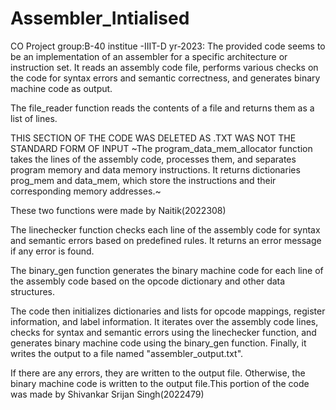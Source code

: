# Assembler_Intialised
CO Project  group:B-40 institue -IIIT-D yr-2023:
The provided code seems to be an implementation of an assembler for a specific architecture or instruction set. It reads an assembly code file, performs various checks on the code for syntax errors and semantic correctness, and generates binary machine code as output.

The file_reader function reads the contents of a file and returns them as a list of lines.

 THIS SECTION OF THE CODE WAS DELETED AS .TXT WAS NOT THE STANDARD FORM OF INPUT ~The program_data_mem_allocator function takes the lines of the assembly code, processes them, and separates program memory and data memory instructions. It returns dictionaries prog_mem and data_mem, which store the instructions and their corresponding memory addresses.~
 
 These two functions were made by Naitik(2022308)

The linechecker function checks each line of the assembly code for syntax and semantic errors based on predefined rules. It returns an error message if any error is found.

The binary_gen function generates the binary machine code for each line of the assembly code based on the opcode dictionary and other data structures.

The code then initializes dictionaries and lists for opcode mappings, register information, and label information. It iterates over the assembly code lines, checks for syntax and semantic errors using the linechecker function, and generates binary machine code using the binary_gen function. Finally, it writes the output to a file named "assembler_output.txt".

If there are any errors, they are written to the output file. Otherwise, the binary machine code is written to the output file.This portion of the code was made by Shivankar Srijan Singh(2022479)
